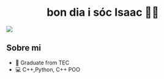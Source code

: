 <div align="center">
<h1 align="center">bon dia i sóc Isaac 🦎🦎
</div>
<img src="https://imgur.com/eM0gXxc.png">

## Sobre mi

- 🐑 Graduate from TEC 
- 💻 C++,Python, C++ POO
<br>
